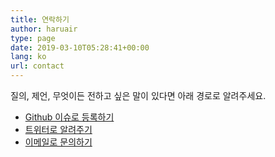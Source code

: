 ```yaml
---
title: 연락하기
author: haruair
type: page
date: 2019-03-10T05:28:41+00:00
lang: ko
url: contact
---
```


질의, 제언, 무엇이든 전하고 싶은 말이 있다면 아래 경로로 알려주세요.

- [Github 이슈로 등록하기](https://github.com/edykim/edykim.com/issues/new)
- [트위터로 알려주기](https://twitter.com/haruair)
- [이메일로 문의하기](mailto:edward@edykim.com)
